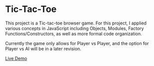 # Tic-Tac-Toe

This project is a Tic-tac-toe browser game. For this project, I applied various concepts in JavaScript including Objects, Modules, Factory Functions/Constructors, as well as more formal code organization.

Currently the game only allows for Player vs Player, and the option for Player vs AI will be in a later revision.

[Live Demo](https://kindaexists.github.io/tic-tac-toe/)
